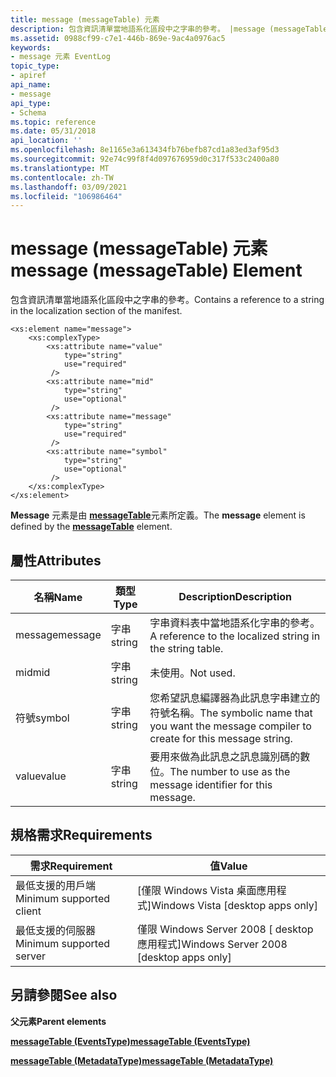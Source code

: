 ```yaml
---
title: message (messageTable) 元素
description: 包含資訊清單當地語系化區段中之字串的參考。 |message (messageTable) 元素
ms.assetid: 0988cf99-c7e1-446b-869e-9ac4a0976ac5
keywords:
- message 元素 EventLog
topic_type:
- apiref
api_name:
- message
api_type:
- Schema
ms.topic: reference
ms.date: 05/31/2018
api_location: ''
ms.openlocfilehash: 8e1165e3a613434fb76befb87cd1a83ed3af95d3
ms.sourcegitcommit: 92e74c99f8f4d097676959d0c317f533c2400a80
ms.translationtype: MT
ms.contentlocale: zh-TW
ms.lasthandoff: 03/09/2021
ms.locfileid: "106986464"
---
```

# <a name="message-messagetable-element"></a><span data-ttu-id="f1187-105">message (messageTable) 元素</span><span class="sxs-lookup"><span data-stu-id="f1187-105">message (messageTable) Element</span></span>

<span data-ttu-id="f1187-106">包含資訊清單當地語系化區段中之字串的參考。</span><span class="sxs-lookup"><span data-stu-id="f1187-106">Contains a reference to a string in the localization section of the manifest.</span></span>

``` syntax
<xs:element name="message">
    <xs:complexType>
        <xs:attribute name="value"
            type="string"
            use="required"
         />
        <xs:attribute name="mid"
            type="string"
            use="optional"
         />
        <xs:attribute name="message"
            type="string"
            use="required"
         />
        <xs:attribute name="symbol"
            type="string"
            use="optional"
         />
    </xs:complexType>
</xs:element>
```

<span data-ttu-id="f1187-107">**Message** 元素是由 [**messageTable**](eventmanifestschema-messagetable-instrumentationtype-element.md)元素所定義。</span><span class="sxs-lookup"><span data-stu-id="f1187-107">The **message** element is defined by the [**messageTable**](eventmanifestschema-messagetable-instrumentationtype-element.md) element.</span></span>

## <a name="attributes"></a><span data-ttu-id="f1187-108">屬性</span><span class="sxs-lookup"><span data-stu-id="f1187-108">Attributes</span></span>



| <span data-ttu-id="f1187-109">名稱</span><span class="sxs-lookup"><span data-stu-id="f1187-109">Name</span></span>    | <span data-ttu-id="f1187-110">類型</span><span class="sxs-lookup"><span data-stu-id="f1187-110">Type</span></span>   | <span data-ttu-id="f1187-111">Description</span><span class="sxs-lookup"><span data-stu-id="f1187-111">Description</span></span>                                                                                        |
|---------|--------|----------------------------------------------------------------------------------------------------|
| <span data-ttu-id="f1187-112">message</span><span class="sxs-lookup"><span data-stu-id="f1187-112">message</span></span> | <span data-ttu-id="f1187-113">字串</span><span class="sxs-lookup"><span data-stu-id="f1187-113">string</span></span> | <span data-ttu-id="f1187-114">字串資料表中當地語系化字串的參考。</span><span class="sxs-lookup"><span data-stu-id="f1187-114">A reference to the localized string in the string table.</span></span><br/>                                |
| <span data-ttu-id="f1187-115">mid</span><span class="sxs-lookup"><span data-stu-id="f1187-115">mid</span></span>     | <span data-ttu-id="f1187-116">字串</span><span class="sxs-lookup"><span data-stu-id="f1187-116">string</span></span> | <span data-ttu-id="f1187-117">未使用。</span><span class="sxs-lookup"><span data-stu-id="f1187-117">Not used.</span></span><br/>                                                                               |
| <span data-ttu-id="f1187-118">符號</span><span class="sxs-lookup"><span data-stu-id="f1187-118">symbol</span></span>  | <span data-ttu-id="f1187-119">字串</span><span class="sxs-lookup"><span data-stu-id="f1187-119">string</span></span> | <span data-ttu-id="f1187-120">您希望訊息編譯器為此訊息字串建立的符號名稱。</span><span class="sxs-lookup"><span data-stu-id="f1187-120">The symbolic name that you want the message compiler to create for this message string.</span></span><br/> |
| <span data-ttu-id="f1187-121">value</span><span class="sxs-lookup"><span data-stu-id="f1187-121">value</span></span>   | <span data-ttu-id="f1187-122">字串</span><span class="sxs-lookup"><span data-stu-id="f1187-122">string</span></span> | <span data-ttu-id="f1187-123">要用來做為此訊息之訊息識別碼的數位。</span><span class="sxs-lookup"><span data-stu-id="f1187-123">The number to use as the message identifier for this message.</span></span><br/>                           |



## <a name="requirements"></a><span data-ttu-id="f1187-124">規格需求</span><span class="sxs-lookup"><span data-stu-id="f1187-124">Requirements</span></span>



| <span data-ttu-id="f1187-125">需求</span><span class="sxs-lookup"><span data-stu-id="f1187-125">Requirement</span></span> | <span data-ttu-id="f1187-126">值</span><span class="sxs-lookup"><span data-stu-id="f1187-126">Value</span></span> |
|-------------------------------------|------------------------------------------------------|
| <span data-ttu-id="f1187-127">最低支援的用戶端</span><span class="sxs-lookup"><span data-stu-id="f1187-127">Minimum supported client</span></span><br/> | <span data-ttu-id="f1187-128">\[僅限 Windows Vista 桌面應用程式\]</span><span class="sxs-lookup"><span data-stu-id="f1187-128">Windows Vista \[desktop apps only\]</span></span><br/>       |
| <span data-ttu-id="f1187-129">最低支援的伺服器</span><span class="sxs-lookup"><span data-stu-id="f1187-129">Minimum supported server</span></span><br/> | <span data-ttu-id="f1187-130">僅限 Windows Server 2008 \[ desktop 應用程式\]</span><span class="sxs-lookup"><span data-stu-id="f1187-130">Windows Server 2008 \[desktop apps only\]</span></span><br/> |



## <a name="see-also"></a><span data-ttu-id="f1187-131">另請參閱</span><span class="sxs-lookup"><span data-stu-id="f1187-131">See also</span></span>

<dl> <dt>

<span data-ttu-id="f1187-132">**父元素**</span><span class="sxs-lookup"><span data-stu-id="f1187-132">**Parent elements**</span></span>
</dt> <dt>

[<span data-ttu-id="f1187-133">**messageTable (EventsType)**</span><span class="sxs-lookup"><span data-stu-id="f1187-133">**messageTable (EventsType)**</span></span>](eventmanifestschema-messagetable-instrumentationtype-element.md)
</dt> <dt>

[<span data-ttu-id="f1187-134">**messageTable (MetadataType)**</span><span class="sxs-lookup"><span data-stu-id="f1187-134">**messageTable (MetadataType)**</span></span>](eventmanifestschema-messagetable-metadatatype-element.md)
</dt> </dl>

 

 





